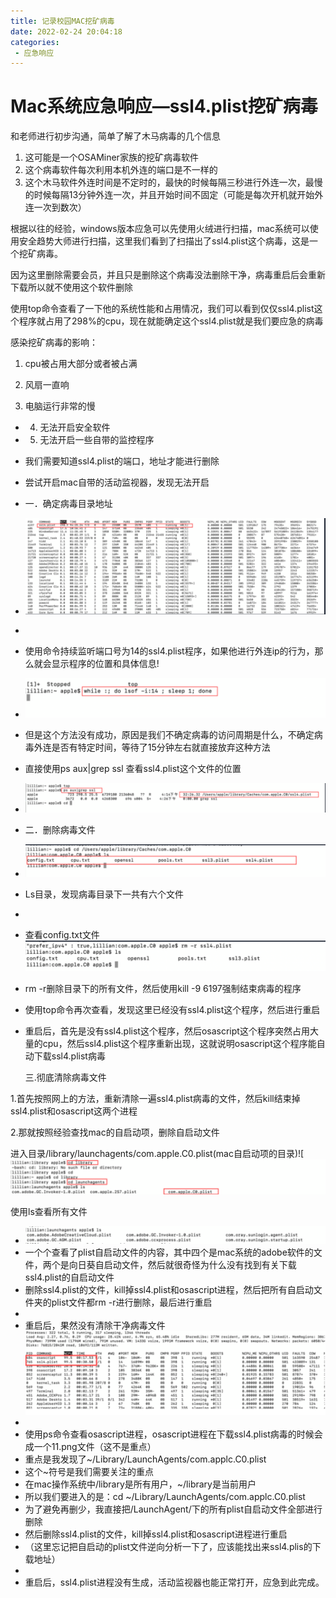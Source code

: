 ```yaml
---
title: 记录校园MAC挖矿病毒
date: 2022-02-24 20:04:18
categories:
 - 应急响应
---
```




# Mac系统应急响应—ssl4.plist挖矿病毒

和老师进行初步沟通，简单了解了木马病毒的几个信息

1. 这可能是一个OSAMiner家族的挖矿病毒软件
2. 这个病毒软件每次利用本机外连的端口是不一样的
3. 这个木马软件外连时间是不定时的，最快的时候每隔三秒进行外连一次，最慢的时候每隔13分钟外连一次，并且开始时间不固定（可能是每次开机就开始外连一次到数次）



根据以往的经验，windows版本应急可以先使用火绒进行扫描，mac系统可以使用安全趋势大师进行扫描，这里我们看到了扫描出了ssl4.plist这个病毒，这是一个挖矿病毒。



因为这里删除需要会员，并且只是删除这个病毒没法删除干净，病毒重启后会重新下载所以就不使用这个软件删除



使用top命令查看了一下他的系统性能和占用情况，我们可以看到仅仅ssl4.plist这个程序就占用了298%的cpu，现在就能确定这个ssl4.plist就是我们要应急的病毒

感染挖矿病毒的影响：

1. cpu被占用大部分或者被占满

2. 风扇一直响

3. 电脑运行非常的慢

- 4. 无法开启安全软件

- 5. 无法开启一些自带的监控程序

- 我们需要知道ssl4.plist的端口，地址才能进行删除

  

- 尝试开启mac自带的活动监视器，发现无法开启



- 一．确定病毒目录地址

- ![](记录校园MAC挖矿病毒/1.png)

- 

- 使用命令持续监听端口号为14的ssl4.plist程序，如果他进行外连ip的行为，那么就会显示程序的位置和具体信息!

- ![](记录校园MAC挖矿病毒/2.png)

- 但是这个方法没有成功，原因是我们不确定病毒的访问周期是什么，不确定病毒外连是否有特定时间，等待了15分钟左右就直接放弃这种方法

- 直接使用ps aux|grep ssl 查看ssl4.plist这个文件的位置

- ![](记录校园MAC挖矿病毒/3.png)

- 二．删除病毒文件

- ![](记录校园MAC挖矿病毒/4.png)

- Ls目录，发现病毒目录下一共有六个文件

- 

- 查看config.txt文件![](记录校园MAC挖矿病毒/5.png)

- rm -r删除目录下的所有文件，然后使用kill -9 6197强制结束病毒的程序

- 使用top命令再次查看，发现这里已经没有ssl4.plist这个程序，然后进行重启

- 重启后，首先是没有ssl4.plist这个程序，然后osascript这个程序突然占用大量的cpu，然后ssl4.plist这个程序重新出现，这就说明osascript这个程序能自动下载ssl4.plist病毒

  

  三.彻底清除病毒文件



1.首先按照网上的方法，重新清除一遍ssl4.plist病毒的文件，然后kill结束掉 ssl4.plist和osascript这两个进程

2.那就按照经验查找mac的自启动项，删除自启动文件

进入目录/library/launchagents/com.apple.C0.plist(mac自启动项的目录)![![](记录校园MAC挖矿病毒/6.png)



使用ls查看所有文件



- ![](记录校园MAC挖矿病毒/7.png)
- 一个个查看了plist自启动文件的内容，其中四个是mac系统的adobe软件的文件，两个是向日葵自启动文件，然后就很奇怪为什么没有找到有关下载ssl4.plist的自启动文件
- 删除ssl4.plist的文件，kill掉ssl4.plist和osascript进程，然后把所有自启动文件夹的plist文件都rm -r进行删除，最后进行重启
- 
- 重启后，果然没有清除干净病毒文件![](记录校园MAC挖矿病毒/8.png)
- 
- 使用ps命令查看osascript进程，osascript进程在下载ssl4.plist病毒的时候会成一个11.png文件（这不是重点）
- 重点是我发现了~/Library/LaunchAgents/com.applc.C0.plist
- 这个~符号是我们需要关注的重点
- 在mac操作系统中/library是所有用户，~/library是当前用户
- 所以我们要进入的是：cd  ~/Library/LaunchAgents/com.applc.C0.plist
- 为了避免再删少，我直接把/LaunchAgent/下的所有plist自启动文件全部进行删除
- 然后删除ssl4.plist的文件，kill掉ssl4.plist和osascript进程进行重启
- （这里忘记把自启动的plist文件逆向分析一下了，应该能找出来ssl4.plis的下载地址）
- 
- 重启后，ssl4.plist进程没有生成，活动监视器也能正常打开，应急到此完成。